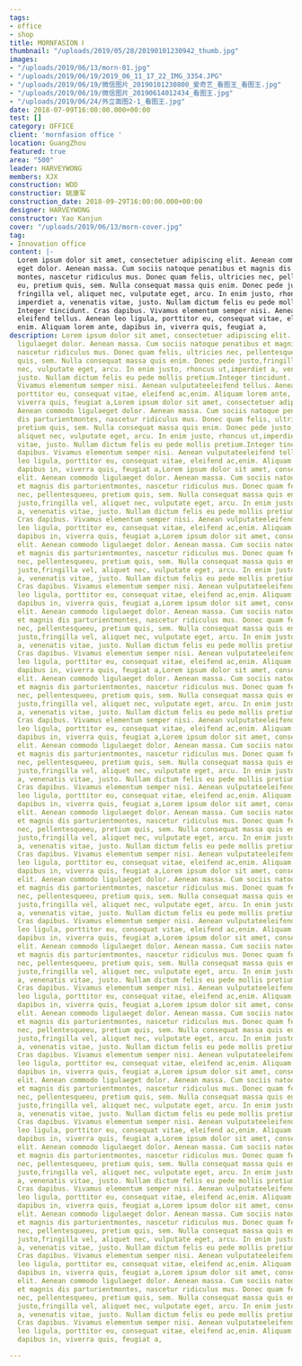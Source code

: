 ```yaml
---
tags:
- office
- shop
title: MORNFASION Ⅰ
thumbnail: "/uploads/2019/05/28/20190101230942_thumb.jpg"
images:
- "/uploads/2019/06/13/morn-01.jpg"
- "/uploads/2019/06/19/2019_06_11_17_22_IMG_3354.JPG"
- "/uploads/2019/06/19/微信图片_20190101230800_爱奇艺_看图王_看图王.jpg"
- "/uploads/2019/06/19/微信图片_20190614012434_看图王.jpg"
- "/uploads/2019/06/24/外立面图2-1_看图王.jpg"
date: 2018-07-09T16:00:00.000+00:00
test: []
category: OFFICE
client: 'mornfasion office '
location: GuangZhou
featured: true
area: "500"
leader: HARVEYWONG
members: XJX
construction: WDD
constructior: 姚康军
construction_date: 2018-09-29T16:00:00.000+00:00
designer: HARVEYWONG
constructor: Yao Kanjun
cover: "/uploads/2019/06/13/morn-cover.jpg"
tag:
- Innovation office
content: |-
  Lorem ipsum dolor sit amet, consectetuer adipiscing elit. Aenean commodo ligula
  eget dolor. Aenean massa. Cum sociis natoque penatibus et magnis dis parturient
  montes, nascetur ridiculus mus. Donec quam felis, ultricies nec, pellentesque
  eu, pretium quis, sem. Nulla consequat massa quis enim. Donec pede justo,
  fringilla vel, aliquet nec, vulputate eget, arcu. In enim justo, rhoncus ut,
  imperdiet a, venenatis vitae, justo. Nullam dictum felis eu pede mollis pretium.
  Integer tincidunt. Cras dapibus. Vivamus elementum semper nisi. Aenean vulputate
  eleifend tellus. Aenean leo ligula, porttitor eu, consequat vitae, eleifend ac,
  enim. Aliquam lorem ante, dapibus in, viverra quis, feugiat a,
description: Lorem ipsum dolor sit amet, consectetuer adipiscing elit. Aenean commodo
  ligulaeget dolor. Aenean massa. Cum sociis natoque penatibus et magnis dis parturientmontes,
  nascetur ridiculus mus. Donec quam felis, ultricies nec, pellentesqueeu, pretium
  quis, sem. Nulla consequat massa quis enim. Donec pede justo,fringilla vel, aliquet
  nec, vulputate eget, arcu. In enim justo, rhoncus ut,imperdiet a, venenatis vitae,
  justo. Nullam dictum felis eu pede mollis pretium.Integer tincidunt. Cras dapibus.
  Vivamus elementum semper nisi. Aenean vulputateeleifend tellus. Aenean leo ligula,
  porttitor eu, consequat vitae, eleifend ac,enim. Aliquam lorem ante, dapibus in,
  viverra quis, feugiat a,Lorem ipsum dolor sit amet, consectetuer adipiscing elit.
  Aenean commodo ligulaeget dolor. Aenean massa. Cum sociis natoque penatibus et magnis
  dis parturientmontes, nascetur ridiculus mus. Donec quam felis, ultricies nec, pellentesqueeu,
  pretium quis, sem. Nulla consequat massa quis enim. Donec pede justo,fringilla vel,
  aliquet nec, vulputate eget, arcu. In enim justo, rhoncus ut,imperdiet a, venenatis
  vitae, justo. Nullam dictum felis eu pede mollis pretium.Integer tincidunt. Cras
  dapibus. Vivamus elementum semper nisi. Aenean vulputateeleifend tellus. Aenean
  leo ligula, porttitor eu, consequat vitae, eleifend ac,enim. Aliquam lorem ante,
  dapibus in, viverra quis, feugiat a,Lorem ipsum dolor sit amet, consectetuer adipiscing
  elit. Aenean commodo ligulaeget dolor. Aenean massa. Cum sociis natoque penatibus
  et magnis dis parturientmontes, nascetur ridiculus mus. Donec quam felis, ultricies
  nec, pellentesqueeu, pretium quis, sem. Nulla consequat massa quis enim. Donec pede
  justo,fringilla vel, aliquet nec, vulputate eget, arcu. In enim justo, rhoncus ut,imperdiet
  a, venenatis vitae, justo. Nullam dictum felis eu pede mollis pretium.Integer tincidunt.
  Cras dapibus. Vivamus elementum semper nisi. Aenean vulputateeleifend tellus. Aenean
  leo ligula, porttitor eu, consequat vitae, eleifend ac,enim. Aliquam lorem ante,
  dapibus in, viverra quis, feugiat a,Lorem ipsum dolor sit amet, consectetuer adipiscing
  elit. Aenean commodo ligulaeget dolor. Aenean massa. Cum sociis natoque penatibus
  et magnis dis parturientmontes, nascetur ridiculus mus. Donec quam felis, ultricies
  nec, pellentesqueeu, pretium quis, sem. Nulla consequat massa quis enim. Donec pede
  justo,fringilla vel, aliquet nec, vulputate eget, arcu. In enim justo, rhoncus ut,imperdiet
  a, venenatis vitae, justo. Nullam dictum felis eu pede mollis pretium.Integer tincidunt.
  Cras dapibus. Vivamus elementum semper nisi. Aenean vulputateeleifend tellus. Aenean
  leo ligula, porttitor eu, consequat vitae, eleifend ac,enim. Aliquam lorem ante,
  dapibus in, viverra quis, feugiat a,Lorem ipsum dolor sit amet, consectetuer adipiscing
  elit. Aenean commodo ligulaeget dolor. Aenean massa. Cum sociis natoque penatibus
  et magnis dis parturientmontes, nascetur ridiculus mus. Donec quam felis, ultricies
  nec, pellentesqueeu, pretium quis, sem. Nulla consequat massa quis enim. Donec pede
  justo,fringilla vel, aliquet nec, vulputate eget, arcu. In enim justo, rhoncus ut,imperdiet
  a, venenatis vitae, justo. Nullam dictum felis eu pede mollis pretium.Integer tincidunt.
  Cras dapibus. Vivamus elementum semper nisi. Aenean vulputateeleifend tellus. Aenean
  leo ligula, porttitor eu, consequat vitae, eleifend ac,enim. Aliquam lorem ante,
  dapibus in, viverra quis, feugiat a,Lorem ipsum dolor sit amet, consectetuer adipiscing
  elit. Aenean commodo ligulaeget dolor. Aenean massa. Cum sociis natoque penatibus
  et magnis dis parturientmontes, nascetur ridiculus mus. Donec quam felis, ultricies
  nec, pellentesqueeu, pretium quis, sem. Nulla consequat massa quis enim. Donec pede
  justo,fringilla vel, aliquet nec, vulputate eget, arcu. In enim justo, rhoncus ut,imperdiet
  a, venenatis vitae, justo. Nullam dictum felis eu pede mollis pretium.Integer tincidunt.
  Cras dapibus. Vivamus elementum semper nisi. Aenean vulputateeleifend tellus. Aenean
  leo ligula, porttitor eu, consequat vitae, eleifend ac,enim. Aliquam lorem ante,
  dapibus in, viverra quis, feugiat a,Lorem ipsum dolor sit amet, consectetuer adipiscing
  elit. Aenean commodo ligulaeget dolor. Aenean massa. Cum sociis natoque penatibus
  et magnis dis parturientmontes, nascetur ridiculus mus. Donec quam felis, ultricies
  nec, pellentesqueeu, pretium quis, sem. Nulla consequat massa quis enim. Donec pede
  justo,fringilla vel, aliquet nec, vulputate eget, arcu. In enim justo, rhoncus ut,imperdiet
  a, venenatis vitae, justo. Nullam dictum felis eu pede mollis pretium.Integer tincidunt.
  Cras dapibus. Vivamus elementum semper nisi. Aenean vulputateeleifend tellus. Aenean
  leo ligula, porttitor eu, consequat vitae, eleifend ac,enim. Aliquam lorem ante,
  dapibus in, viverra quis, feugiat a,Lorem ipsum dolor sit amet, consectetuer adipiscing
  elit. Aenean commodo ligulaeget dolor. Aenean massa. Cum sociis natoque penatibus
  et magnis dis parturientmontes, nascetur ridiculus mus. Donec quam felis, ultricies
  nec, pellentesqueeu, pretium quis, sem. Nulla consequat massa quis enim. Donec pede
  justo,fringilla vel, aliquet nec, vulputate eget, arcu. In enim justo, rhoncus ut,imperdiet
  a, venenatis vitae, justo. Nullam dictum felis eu pede mollis pretium.Integer tincidunt.
  Cras dapibus. Vivamus elementum semper nisi. Aenean vulputateeleifend tellus. Aenean
  leo ligula, porttitor eu, consequat vitae, eleifend ac,enim. Aliquam lorem ante,
  dapibus in, viverra quis, feugiat a,Lorem ipsum dolor sit amet, consectetuer adipiscing
  elit. Aenean commodo ligulaeget dolor. Aenean massa. Cum sociis natoque penatibus
  et magnis dis parturientmontes, nascetur ridiculus mus. Donec quam felis, ultricies
  nec, pellentesqueeu, pretium quis, sem. Nulla consequat massa quis enim. Donec pede
  justo,fringilla vel, aliquet nec, vulputate eget, arcu. In enim justo, rhoncus ut,imperdiet
  a, venenatis vitae, justo. Nullam dictum felis eu pede mollis pretium.Integer tincidunt.
  Cras dapibus. Vivamus elementum semper nisi. Aenean vulputateeleifend tellus. Aenean
  leo ligula, porttitor eu, consequat vitae, eleifend ac,enim. Aliquam lorem ante,
  dapibus in, viverra quis, feugiat a,Lorem ipsum dolor sit amet, consectetuer adipiscing
  elit. Aenean commodo ligulaeget dolor. Aenean massa. Cum sociis natoque penatibus
  et magnis dis parturientmontes, nascetur ridiculus mus. Donec quam felis, ultricies
  nec, pellentesqueeu, pretium quis, sem. Nulla consequat massa quis enim. Donec pede
  justo,fringilla vel, aliquet nec, vulputate eget, arcu. In enim justo, rhoncus ut,imperdiet
  a, venenatis vitae, justo. Nullam dictum felis eu pede mollis pretium.Integer tincidunt.
  Cras dapibus. Vivamus elementum semper nisi. Aenean vulputateeleifend tellus. Aenean
  leo ligula, porttitor eu, consequat vitae, eleifend ac,enim. Aliquam lorem ante,
  dapibus in, viverra quis, feugiat a,Lorem ipsum dolor sit amet, consectetuer adipiscing
  elit. Aenean commodo ligulaeget dolor. Aenean massa. Cum sociis natoque penatibus
  et magnis dis parturientmontes, nascetur ridiculus mus. Donec quam felis, ultricies
  nec, pellentesqueeu, pretium quis, sem. Nulla consequat massa quis enim. Donec pede
  justo,fringilla vel, aliquet nec, vulputate eget, arcu. In enim justo, rhoncus ut,imperdiet
  a, venenatis vitae, justo. Nullam dictum felis eu pede mollis pretium.Integer tincidunt.
  Cras dapibus. Vivamus elementum semper nisi. Aenean vulputateeleifend tellus. Aenean
  leo ligula, porttitor eu, consequat vitae, eleifend ac,enim. Aliquam lorem ante,
  dapibus in, viverra quis, feugiat a,Lorem ipsum dolor sit amet, consectetuer adipiscing
  elit. Aenean commodo ligulaeget dolor. Aenean massa. Cum sociis natoque penatibus
  et magnis dis parturientmontes, nascetur ridiculus mus. Donec quam felis, ultricies
  nec, pellentesqueeu, pretium quis, sem. Nulla consequat massa quis enim. Donec pede
  justo,fringilla vel, aliquet nec, vulputate eget, arcu. In enim justo, rhoncus ut,imperdiet
  a, venenatis vitae, justo. Nullam dictum felis eu pede mollis pretium.Integer tincidunt.
  Cras dapibus. Vivamus elementum semper nisi. Aenean vulputateeleifend tellus. Aenean
  leo ligula, porttitor eu, consequat vitae, eleifend ac,enim. Aliquam lorem ante,
  dapibus in, viverra quis, feugiat a,Lorem ipsum dolor sit amet, consectetuer adipiscing
  elit. Aenean commodo ligulaeget dolor. Aenean massa. Cum sociis natoque penatibus
  et magnis dis parturientmontes, nascetur ridiculus mus. Donec quam felis, ultricies
  nec, pellentesqueeu, pretium quis, sem. Nulla consequat massa quis enim. Donec pede
  justo,fringilla vel, aliquet nec, vulputate eget, arcu. In enim justo, rhoncus ut,imperdiet
  a, venenatis vitae, justo. Nullam dictum felis eu pede mollis pretium.Integer tincidunt.
  Cras dapibus. Vivamus elementum semper nisi. Aenean vulputateeleifend tellus. Aenean
  leo ligula, porttitor eu, consequat vitae, eleifend ac,enim. Aliquam lorem ante,
  dapibus in, viverra quis, feugiat a,Lorem ipsum dolor sit amet, consectetuer adipiscing
  elit. Aenean commodo ligulaeget dolor. Aenean massa. Cum sociis natoque penatibus
  et magnis dis parturientmontes, nascetur ridiculus mus. Donec quam felis, ultricies
  nec, pellentesqueeu, pretium quis, sem. Nulla consequat massa quis enim. Donec pede
  justo,fringilla vel, aliquet nec, vulputate eget, arcu. In enim justo, rhoncus ut,imperdiet
  a, venenatis vitae, justo. Nullam dictum felis eu pede mollis pretium.Integer tincidunt.
  Cras dapibus. Vivamus elementum semper nisi. Aenean vulputateeleifend tellus. Aenean
  leo ligula, porttitor eu, consequat vitae, eleifend ac,enim. Aliquam lorem ante,
  dapibus in, viverra quis, feugiat a,Lorem ipsum dolor sit amet, consectetuer adipiscing
  elit. Aenean commodo ligulaeget dolor. Aenean massa. Cum sociis natoque penatibus
  et magnis dis parturientmontes, nascetur ridiculus mus. Donec quam felis, ultricies
  nec, pellentesqueeu, pretium quis, sem. Nulla consequat massa quis enim. Donec pede
  justo,fringilla vel, aliquet nec, vulputate eget, arcu. In enim justo, rhoncus ut,imperdiet
  a, venenatis vitae, justo. Nullam dictum felis eu pede mollis pretium.Integer tincidunt.
  Cras dapibus. Vivamus elementum semper nisi. Aenean vulputateeleifend tellus. Aenean
  leo ligula, porttitor eu, consequat vitae, eleifend ac,enim. Aliquam lorem ante,
  dapibus in, viverra quis, feugiat a,

---
```


